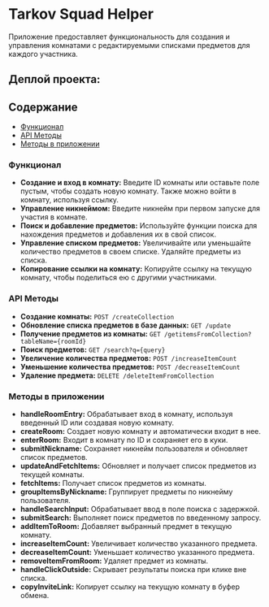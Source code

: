 # Tarkov Squad Helper

Приложение предоставляет функциональность для создания и управления комнатами с редактируемыми списками предметов для каждого участника.

## Деплой проекта: 

## Содержание

- [Функционал](#функционал)
- [API Методы](#api-методы)
- [Методы в приложении](#методы-в-приложении)

### Функционал

- **Создание и вход в комнату:** Введите ID комнаты или оставьте поле пустым, чтобы создать новую комнату. Также можно войти в комнату, используя ссылку.
- **Управление никнеймом:** Введите никнейм при первом запуске для участия в комнате.
- **Поиск и добавление предметов:** Используйте функции поиска для нахождения предметов и добавления их в свой список.
- **Управление списком предметов:** Увеличивайте или уменьшайте количество предметов в своем списке. Удаляйте предметы из списка.
- **Копирование ссылки на комнату:** Копируйте ссылку на текущую комнату, чтобы поделиться ею с другими участниками.

### API Методы

- **Создание комнаты:** `POST /createCollection`
- **Обновление списка предметов в базе данных:** `GET /update`
- **Получение предметов из комнаты:** `GET /getitemsFromCollection?tableName={roomId}`
- **Поиск предметов:** `GET /search?q={query}`
- **Увеличение количества предметов:** `POST /increaseItemCount`
- **Уменьшение количества предметов:** `POST /decreaseItemCount`
- **Удаление предмета:** `DELETE /deleteItemFromCollection`

### Методы в приложении

- **handleRoomEntry:** Обрабатывает вход в комнату, используя введенный ID или создавая новую комнату.
- **createRoom:** Создает новую комнату и автоматически входит в нее.
- **enterRoom:** Входит в комнату по ID и сохраняет его в куки.
- **submitNickname:** Сохраняет никнейм пользователя и обновляет список предметов.
- **updateAndFetchItems:** Обновляет и получает список предметов из текущей комнаты.
- **fetchItems:** Получает список предметов из комнаты.
- **groupItemsByNickname:** Группирует предметы по никнейму пользователя.
- **handleSearchInput:** Обрабатывает ввод в поле поиска с задержкой.
- **submitSearch:** Выполняет поиск предметов по введенному запросу.
- **addItemToRoom:** Добавляет выбранный предмет в текущую комнату.
- **increaseItemCount:** Увеличивает количество указанного предмета.
- **decreaseItemCount:** Уменьшает количество указанного предмета.
- **removeItemFromRoom:** Удаляет предмет из комнаты.
- **handleClickOutside:** Скрывает результаты поиска при клике вне списка.
- **copyInviteLink:** Копирует ссылку на текущую комнату в буфер обмена.